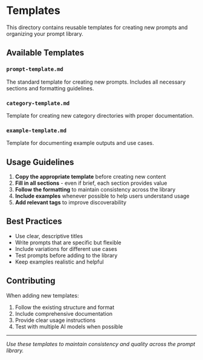 # Templates

This directory contains reusable templates for creating new prompts and organizing your prompt library.

## Available Templates

### `prompt-template.md`

The standard template for creating new prompts. Includes all necessary sections and formatting guidelines.

### `category-template.md`

Template for creating new category directories with proper documentation.

### `example-template.md`

Template for documenting example outputs and use cases.

## Usage Guidelines

1. **Copy the appropriate template** before creating new content
2. **Fill in all sections** - even if brief, each section provides value
3. **Follow the formatting** to maintain consistency across the library
4. **Include examples** whenever possible to help users understand usage
5. **Add relevant tags** to improve discoverability

## Best Practices

- Use clear, descriptive titles
- Write prompts that are specific but flexible
- Include variations for different use cases
- Test prompts before adding to the library
- Keep examples realistic and helpful

## Contributing

When adding new templates:

1. Follow the existing structure and format
2. Include comprehensive documentation
3. Provide clear usage instructions
4. Test with multiple AI models when possible

---
*Use these templates to maintain consistency and quality across the prompt library.*
